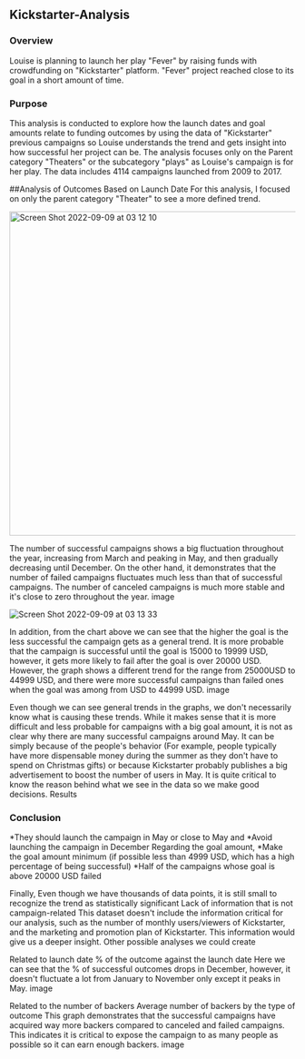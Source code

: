 ## Kickstarter-Analysis

### Overview 
Louise is planning to launch her play "Fever" by raising funds with crowdfunding on "Kickstarter" platform.
"Fever" project reached close to its goal in a short amount of time.

### Purpose
This analysis is conducted to explore how the launch dates and goal amounts relate to funding outcomes by using the data of "Kickstarter" previous campaigns so Louise understands the trend and gets insight into how successful her project can be.
The analysis focuses only on the Parent category "Theaters" or the subcategory "plays" as Louise's campaign is for her play. The data includes 4114 campaigns launched from 2009 to 2017.

##Analysis of Outcomes Based on Launch Date
For this analysis, I focused on only the parent category "Theater" to see a more defined trend.

<img width="571" alt="Screen Shot 2022-09-09 at 03 12 10" src="https://user-images.githubusercontent.com/7553779/189292628-d8d5c587-c224-4784-bae4-368098b21a6c.png">

The number of successful campaigns shows a big fluctuation throughout the year, increasing from March and peaking in May, and then gradually decreasing until December. On the other hand, it demonstrates that the number of failed campaigns fluctuates much less than that of successful campaigns.
The number of canceled campaigns is much more stable and it's close to zero throughout the year.
image


![Screen Shot 2022-09-09 at 03 13 33](https://user-images.githubusercontent.com/7553779/189292867-5580b368-7f52-4259-970c-ae1beb19613b.png)

In addition, from the chart above we can see that the higher the goal is the less successful the campaign gets as a general trend. It is more probable that the campaign is successful until the goal is 15000 to 19999 USD, however, it gets more likely to fail after the goal is over 20000 USD.
However, the graph shows a different trend for the range from 25000USD to 44999 USD, and there were more successful campaigns than failed ones when the goal was among from USD to 44999 USD.
image


Even though we can see general trends in the graphs, we don't necessarily know what is causing these trends. While it makes sense that it is more difficult and less probable for campaigns with a big goal amount, it is not as clear why there are many successful campaigns around May.
It can be simply because of the people's behavior (For example, people typically have more dispensable money during the summer as they don't have to spend on Christmas gifts) or because Kickstarter probably publishes a big advertisement to boost the number of users in May. It is quite critical to know the reason behind what we see in the data so we make good decisions.
Results

### Conclusion

*They should launch the campaign in May or close to May and
*Avoid launching the campaign in December Regarding the goal amount,
*Make the goal amount minimum (if possible less than 4999 USD, which has a high percentage of being successful)
*Half of the campaigns whose goal is above 20000 USD failed

Finally, 
Even though we have thousands of data points, it is still small to recognize the trend as statistically significant
Lack of information that is not campaign-related This dataset doesn't include the information critical for our analysis, such as the number of monthly users/viewers of Kickstarter, and the marketing and promotion plan of Kickstarter. This information would give us a deeper insight.
Other possible analyses we could create

Related to launch date
% of the outcome against the launch date Here we can see that the % of successful outcomes drops in December, however, it doesn't fluctuate a lot from January to November only except it peaks in May.
image

Related to the number of backers
Average number of backers by the type of outcome This graph demonstrates that the successful campaigns have acquired way more backers compared to canceled and failed campaigns. This indicates it is critical to expose the campaign to as many people as possible so it can earn enough backers.
image
